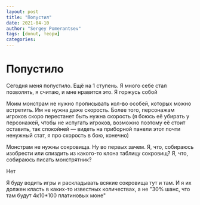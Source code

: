 ```yaml
---
layout: post
title: "Попустил"
date: 2021-04-10
author: "Sergey Pomerantsev"
tags: [donut, теори]
categories:
---
```


# Попустило

Сегодня меня попустило. Ещё на 1 ступень. Я много себе стал позволять, я считаю, и мне нравится это. Я горжусь собой

Моим монстрам не нужно прописывать кол-во особей, которых можно встретить. Им не нужна даже скорость. Более того, персонажам игроков скоро перестанет быть нужна скорость (я боюсь её убирать у персонажей, чтобы не испугать игроков, возможно поэтому её стоит оставить, так спокойней — видеть на приборной панели этот почти ненужный стат, я про скорость в бою, конечно)

Монстрам не нужны сокровища. Ну во первых зачем. Я, что, собираюсь изобрести или спиздить из какого-то клона таблицу сокровищ? Я, что, собираюсь писать монстрятник?

Нет

Я буду водить игры и раскладывать всякие сокровища тут и там. И я их должен класть в каких-то известных количествах, а не "30% шанс, что там будут 4к10*100 платиновых моне"
